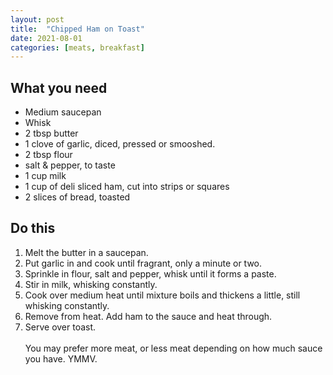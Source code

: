 ```yaml
---
layout: post
title:  "Chipped Ham on Toast"
date: 2021-08-01
categories: [meats, breakfast]
---
```

## What you need
* Medium saucepan
* Whisk
* 2 tbsp butter
* 1 clove of garlic, diced, pressed or smooshed.
* 2 tbsp flour
* salt & pepper, to taste
* 1 cup milk
* 1 cup of deli sliced ham, cut into strips or squares
* 2 slices of bread, toasted


## Do this
1. Melt the butter in a saucepan.
2. Put garlic in and cook until fragrant, only a minute or two.
3. Sprinkle in flour, salt and pepper, whisk until it forms a paste.
4. Stir in milk, whisking constantly.
5. Cook over medium heat until mixture boils and thickens a little, still whisking constantly.
6. Remove from heat. Add ham to the sauce and heat through.
7. Serve over toast.
<br/><br/>
You may prefer more meat, or less meat depending on how much sauce you have. YMMV.
